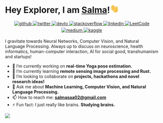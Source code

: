 <h1>Hey Explorer, I am <a href="https://twitter.com/IdealisticINTJ">Salma</a>!<img src="https://raw.githubusercontent.com/ABSphreak/ABSphreak/master/gifs/Hi.gif" width="30px"></h1>

<div align="center">
<a href="https://github.com/IdealisticINTJ" target="_blank">
<img src=https://img.shields.io/badge/github-%2324292e.svg?&style=for-the-badge&logo=github&logoColor=white alt=github style="margin-bottom: 5px;" />
</a>
<a href="https://twitter.com/IdealisticINTJ" target="_blank">
<img src=https://img.shields.io/badge/twitter-%2300acee.svg?&style=for-the-badge&logo=twitter&logoColor=white alt=twitter style="margin-bottom: 5px;" />
</a>
<a href="https://dev.to/idealisticintj" target="_blank">
<img src=https://img.shields.io/badge/dev.to-%2308090A.svg?&style=for-the-badge&logo=dev.to&logoColor=white alt=devto style="margin-bottom: 5px;" />
</a>
<a href="https://stackoverflow.com/users/15240145" target="_blank">
<img src=https://img.shields.io/badge/stackoverflow-%23F28032.svg?&style=for-the-badge&logo=stackoverflow&logoColor=white alt=stackoverflow style="margin-bottom: 5px;" />
</a>
<a href="https://linkedin.com/in/salma7" target="_blank">
<img src=https://img.shields.io/badge/linkedin-%231E77B5.svg?&style=for-the-badge&logo=linkedin&logoColor=white alt=linkedin style="margin-bottom: 5px;" />
</a>
	<a href="https://leetcode.com/salmasaa02/"><img src="https://img.shields.io/badge/LeetCode-000000?style=for-the-badge&logo=LeetCode&logoColor=#d16c06" alt = "LeetCode"></a>
<a href="https://medium.com/@IdealisticINTJ" target="_blank">
<img src=https://img.shields.io/badge/medium-%23292929.svg?&style=for-the-badge&logo=medium&logoColor=white alt=medium style="margin-bottom: 5px;" />
</a> 
<a href="https://www.kaggle.com/IdealisticINTJ"><img src=https://img.shields.io/badge/kaggle-19BDFF.svg?&style=for-the-badge&logo=kaggle&logoColor=white alt=kaggle style="margin-bottom: 5px;" />
</a>
</div>  
  

<p> I gravitate towards Neural Networks, Computer Vision, and Natural Language Processing. Always up to discuss on neuroscience, health informatics, human-computer interaction, AI for social good, transhumanism and startups! </p>


- 🔭 I’m currently working on **real-time Yoga pose estimation.**
- 🌱 I’m currently learning **remote sensing image processing and Rust.**
- 🤝 I’m looking to collaborate on **projects, hackathons and novel research ideas!**
- 💬 Ask me about **Machine Learning, Computer Vision, and Natural Language Processing.**
- 📫 How to reach me: **salmasaa02@gmail.com**
- ⚡ Fun fact: I just really like brains. **Studying brains.**


<img height="25" src="https://komarev.com/ghpvc/?username=IdealisticINTJ&color=blue" />
<a href="https://github.com/ruch798">
</a>
                                                                                              
<!--
**IdealisticINTJ/IdealisticINTJ** is a ✨ _special_ ✨ repository because its `README.md` (this file) appears on your GitHub profile.
